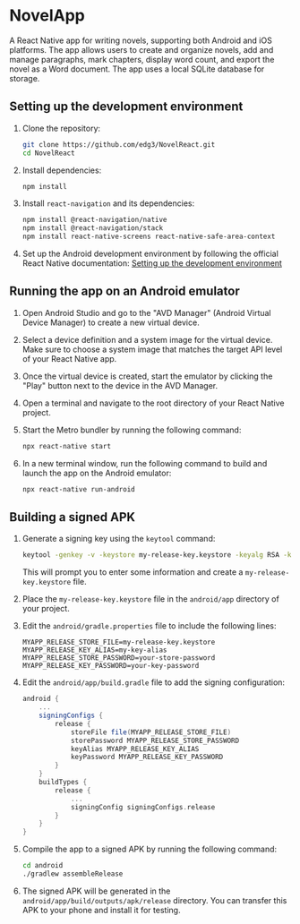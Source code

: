 # NovelApp

A React Native app for writing novels, supporting both Android and iOS platforms. The app allows users to create and organize novels, add and manage paragraphs, mark chapters, display word count, and export the novel as a Word document. The app uses a local SQLite database for storage.

## Setting up the development environment

1. Clone the repository:
   ```sh
   git clone https://github.com/edg3/NovelReact.git
   cd NovelReact
   ```

2. Install dependencies:
   ```sh
   npm install
   ```

3. Install `react-navigation` and its dependencies:
   ```sh
   npm install @react-navigation/native
   npm install @react-navigation/stack
   npm install react-native-screens react-native-safe-area-context
   ```

4. Set up the Android development environment by following the official React Native documentation: [Setting up the development environment](https://reactnative.dev/docs/environment-setup)

## Running the app on an Android emulator

1. Open Android Studio and go to the "AVD Manager" (Android Virtual Device Manager) to create a new virtual device.

2. Select a device definition and a system image for the virtual device. Make sure to choose a system image that matches the target API level of your React Native app.

3. Once the virtual device is created, start the emulator by clicking the "Play" button next to the device in the AVD Manager.

4. Open a terminal and navigate to the root directory of your React Native project.

5. Start the Metro bundler by running the following command:
   ```sh
   npx react-native start
   ```

6. In a new terminal window, run the following command to build and launch the app on the Android emulator:
   ```sh
   npx react-native run-android
   ```

## Building a signed APK

1. Generate a signing key using the `keytool` command:
   ```sh
   keytool -genkey -v -keystore my-release-key.keystore -keyalg RSA -keysize 2048 -validity 10000 -alias my-key-alias
   ```
   This will prompt you to enter some information and create a `my-release-key.keystore` file.

2. Place the `my-release-key.keystore` file in the `android/app` directory of your project.

3. Edit the `android/gradle.properties` file to include the following lines:
   ```properties
   MYAPP_RELEASE_STORE_FILE=my-release-key.keystore
   MYAPP_RELEASE_KEY_ALIAS=my-key-alias
   MYAPP_RELEASE_STORE_PASSWORD=your-store-password
   MYAPP_RELEASE_KEY_PASSWORD=your-key-password
   ```

4. Edit the `android/app/build.gradle` file to add the signing configuration:
   ```groovy
   android {
       ...
       signingConfigs {
           release {
               storeFile file(MYAPP_RELEASE_STORE_FILE)
               storePassword MYAPP_RELEASE_STORE_PASSWORD
               keyAlias MYAPP_RELEASE_KEY_ALIAS
               keyPassword MYAPP_RELEASE_KEY_PASSWORD
           }
       }
       buildTypes {
           release {
               ...
               signingConfig signingConfigs.release
           }
       }
   }
   ```

5. Compile the app to a signed APK by running the following command:
   ```sh
   cd android
   ./gradlew assembleRelease
   ```

6. The signed APK will be generated in the `android/app/build/outputs/apk/release` directory. You can transfer this APK to your phone and install it for testing.
